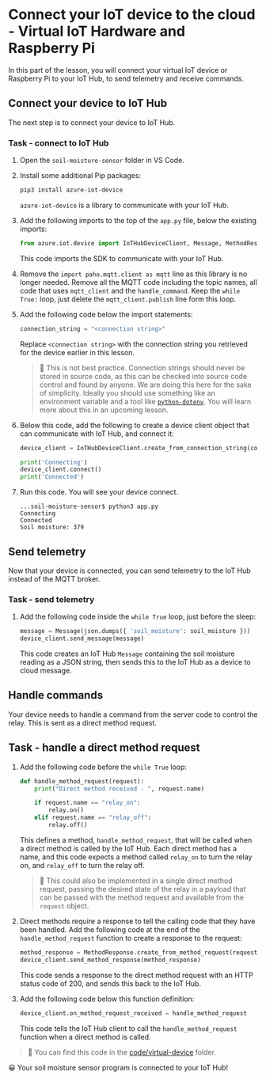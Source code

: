 # Connect your IoT device to the cloud - Virtual IoT Hardware and Raspberry Pi

In this part of the lesson, you will connect your virtual IoT device or Raspberry Pi to your IoT Hub, to send telemetry and receive commands.

## Connect your device to IoT Hub

The next step is to connect your device to IoT Hub.

### Task - connect to IoT Hub

1. Open the `soil-moisture-sensor` folder in VS Code.

1. Install some additional Pip packages:

    ```sh
    pip3 install azure-iot-device
    ```

    `azure-iot-device` is a library to communicate with your IoT Hub.

1. Add the following imports to the top of the `app.py` file, below the existing imports:

    ```python
    from azure.iot.device import IoTHubDeviceClient, Message, MethodResponse
    ```

    This code imports the SDK to communicate with your IoT Hub.

1. Remove the `import paho.mqtt.client as mqtt` line as this library is no longer needed. Remove all the MQTT code including the topic names, all code that uses `mqtt_client` and the `handle_command`. Keep the `while True:` loop, just delete the `mqtt_client.publish` line form this loop.

1. Add the following code below the import statements:

    ```python
    connection_string = "<connection string>"
    ```

    Replace `<connection string>` with the connection string you retrieved for the device earlier in this lesson.

    > 💁 This is not best practice. Connection strings should never be stored in source code, as this can be checked into source code control and found by anyone. We are doing this here for the sake of simplicity. Ideally you should use something like an environment variable and a tool like [`python-dotenv`](https://pypi.org/project/python-dotenv/). You will learn more about this in an upcoming lesson.

1. Below this code, add the following to create a device client object that can communicate with IoT Hub, and connect it:

    ```python
    device_client = IoTHubDeviceClient.create_from_connection_string(connection_string)

    print('Connecting')
    device_client.connect()
    print('Connected')
    ```

1. Run this code. You will see your device connect.

    ```output
    ...soil-moisture-sensor$ python3 app.py 
    Connecting
    Connected
    Soil moisture: 379
    ```

## Send telemetry

Now that your device is connected, you can send telemetry to the IoT Hub instead of the MQTT broker.

### Task - send telemetry

1. Add the following code inside the `while True` loop, just before the sleep:

    ```python
    message = Message(json.dumps({ 'soil_moisture': soil_moisture }))
    device_client.send_message(message)
    ```

    This code creates an IoT Hub `Message` containing the soil moisture reading as a JSON string, then sends this to the IoT Hub as a device to cloud message.

## Handle commands

Your device needs to handle a command from the server code to control the relay. This is sent as a direct method request.

## Task - handle a direct method request

1. Add the following code before the `while True` loop:

    ```python
    def handle_method_request(request):
        print("Direct method received - ", request.name)
    
        if request.name == "relay_on":
            relay.on()
        elif request.name == "relay_off":
            relay.off()    
    ```

    This defines a method, `handle_method_request`, that will be called when a direct method is called by the IoT Hub. Each direct method has a name, and this code expects a method called `relay_on` to turn the relay on, and `relay_off` to turn the relay off.

    > 💁 This could also be implemented in a single direct method request, passing the desired state of the relay in a payload that can be passed with the method request and available from the `request` object.

1. Direct methods require a response to tell the calling code that they have been handled. Add the following code at the end of the `handle_method_request` function to create a response to the request:

    ```python
    method_response = MethodResponse.create_from_method_request(request, 200)
    device_client.send_method_response(method_response)
    ```

    This code sends a response to the direct method request with an HTTP status code of 200, and sends this back to the IoT Hub.

1. Add the following code below this function definition:

    ```python
    device_client.on_method_request_received = handle_method_request
    ```

    This code tells the IoT Hub client to call the `handle_method_request` function when a direct method is called.

> 💁 You can find this code in the [code/virtual-device](code/virtual-device) folder.

😀 Your soil moisture sensor program is connected to your IoT Hub!
